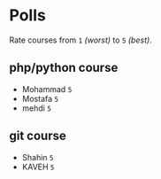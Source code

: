 # Polls

Rate courses from `1` _(worst)_ to `5` _(best)_.

## php/python course

- Mohammad `5`
- Mostafa `5`
- mehdi `5`

## git course

- Shahin `5`
- KAVEH `5`

